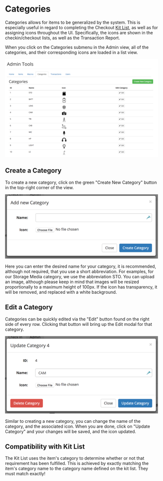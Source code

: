 # Categories
Categories allows for items to be generalized by the system. This is especially useful in regard to completing the Checkout [Kit List](/config/kit.md), as well as for assigning icons throughout the UI. Specifically, the icons are shown in the checkin/checkout lists, as well as the Transaction Report.

When you click on the Categories submenu in the Admin view, all of the categories, and their corresponding icons are loaded in a list view.

![](/assets/Admin-Cat-List.png)

## Create a Category
To create a new category, click on the green "Create New Category" button in the top-right corner of the view.

![](/assets/Admin-Cat-New.png) 

Here you can enter the desired name for your category, it is recommended, although not required, that you use a short abbreviation. For examples, for our Storage Media category, we use the abbreviation STO. You can upload an image, although please keep in mind that images will be resized proportionally to a maximum height of 100px. If the icon has transparency, it will be removed, and replaced with a white background.


## Edit a Category
Categories can be quickly edited via the "Edit" button found on the right side of every row. Clicking that button will bring up the Edit modal for that category.

![](/assets/Admin-Cat-Edit.png)

Similar to creating a new category, you can change the name of the category, and the associated icon. When you are done, click on "Update Category" and your changes will be saved, and the icon updated.

## Compatibility with Kit List
The Kit List uses the item's category to determine whether or not that requirement has been fulfilled. This is achieved by exactly matching the item's category name to the category name defined on the kit list. They must match exactly!